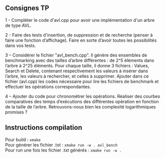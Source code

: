 ## Consignes TP
   
1 - Compléter le code d'avl.cpp pour avoir une implémentation
d'un arbre de type AVL.  
  
2 - Faire des tests d'insertion, de suppression et de recherche (penser à faire une fonction d’affichage).
Faire en sorte d’avoir toutes les possibilités dans vos tests.  
  
3 – Considérer le fichier "avl_bench.cpp". Il génère des ensembles de benchmarking avec des tailles d’arbre différentes :
de 2^5 éléments dans l’arbre à 2^25 éléments. Pour chaque taille, il donne 3 fichiers :
Values, Search et Delete, contenant respectivement les valeurs à insérer dans l’arbre,
les valeurs à rechercher, et celles à supprimer. Ajouter dans ce fichier (avl.cpp) les codes nécessaire pour lire
les fichiers de benchmark et effectuer les opérations correspondantes.  
  
4 – Ajouter du code pour chronométrer les opérations. Réaliser des courbes comparatives
des temps d’exécutions des différentes opération en fonction de la taille de l’arbre.
Retrouvons-nous bien les complexité logarithmiques promises ?  
  
## Instructions compilation
Pour build : `xmake`  
Pour générer les fichier .txt : `xmake run -w . avl_bench`  
Pour run une fois les fichier .txt générés : `xmake run -w .`  
